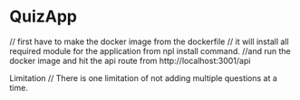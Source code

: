# QuizApp
// first have to make the docker image from the dockerfile 
// it will install all required module for the application from npl install command.
//and run the docker image and hit the api route from http://localhost:3001/api 

Limitation
// There is one limitation of not adding multiple questions at a time.